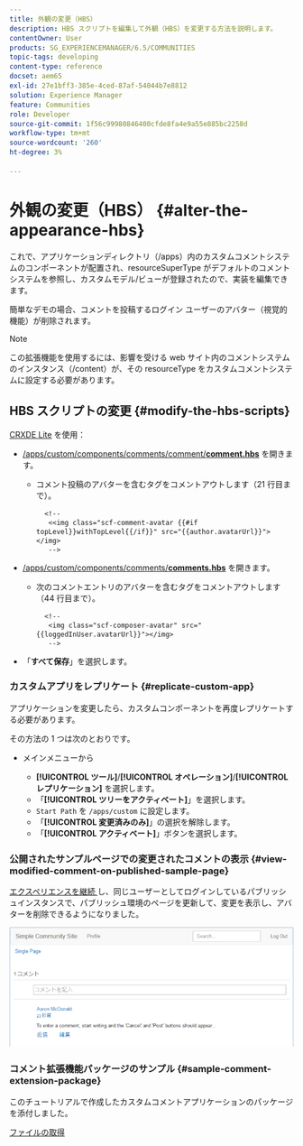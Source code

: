```yaml
---
title: 外観の変更（HBS）
description: HBS スクリプトを編集して外観（HBS）を変更する方法を説明します。
contentOwner: User
products: SG_EXPERIENCEMANAGER/6.5/COMMUNITIES
topic-tags: developing
content-type: reference
docset: aem65
exl-id: 27e1bff3-385e-4ced-87af-54044b7e8812
solution: Experience Manager
feature: Communities
role: Developer
source-git-commit: 1f56c99980846400cfde8fa4e9a55e885bc2258d
workflow-type: tm+mt
source-wordcount: '260'
ht-degree: 3%

---
```


# 外観の変更（HBS） {#alter-the-appearance-hbs}

これで、アプリケーションディレクトリ（/apps）内のカスタムコメントシステムのコンポーネントが配置され、resourceSuperType がデフォルトのコメントシステムを参照し、カスタムモデル/ビューが登録されたので、実装を編集できます。

簡単なデモの場合、コメントを投稿するログイン ユーザーのアバター（視覚的機能）が削除されます。

>[!NOTE]
>
>この拡張機能を使用するには、影響を受ける web サイト内のコメントシステムのインスタンス（/content）が、その resourceType をカスタムコメントシステムに設定する必要があります。

## HBS スクリプトの変更 {#modify-the-hbs-scripts}

[CRXDE Lite](/help/sites-developing/developing-with-crxde-lite.md) を使用：

* [/apps/custom/components/comments/comment/**comment.hbs**](https://localhost:4502/crx/de/index.jsp#/apps/custom/components/comments/comment/comment.hbs) を開きます。

   * コメント投稿のアバターを含むタグをコメントアウトします（21 行目まで）。

     ```
       <!--
        <<img class="scf-comment-avatar {{#if topLevel}}withTopLevel{{/if}}" src="{{author.avatarUrl}}"></img>
        -->
     ```

* [/apps/custom/components/comments/**comments.hbs**](https://localhost:4502/crx/de/index.jsp#/apps/custom/components/comments/comments.hbs) を開きます。

   * 次のコメントエントリのアバターを含むタグをコメントアウトします（44 行目まで）。

     ```
       <!--
        <img class="scf-composer-avatar" src="{{loggedInUser.avatarUrl}}"></img>
        -->
     ```

* 「**すべて保存**」を選択します。

### カスタムアプリをレプリケート {#replicate-custom-app}

アプリケーションを変更したら、カスタムコンポーネントを再度レプリケートする必要があります。

その方法の 1 つは次のとおりです。

* メインメニューから

   * **[!UICONTROL ツール]**/**[!UICONTROL オペレーション]**/**[!UICONTROL レプリケーション]** を選択します。
   * 「**[!UICONTROL ツリーをアクティベート]**」を選択します。
   * `Start Path` を `/apps/custom` に設定します。
   * 「**[!UICONTROL 変更済みのみ]**」の選択を解除します。
   * 「**[!UICONTROL アクティベート]**」ボタンを選択します。

### 公開されたサンプルページでの変更されたコメントの表示 {#view-modified-comment-on-published-sample-page}

[ エクスペリエンスを継続 ](/help/communities/extend-sample-page.md#publish-sample-page) し、同じユーザーとしてログインしているパブリッシュインスタンスで、パブリッシュ環境のページを更新して、変更を表示し、アバターを削除できるようになりました。

![view-modified-content](assets/view-modified-content.png)

### コメント拡張機能パッケージのサンプル {#sample-comment-extension-package}

このチュートリアルで作成したカスタムコメントアプリケーションのパッケージを添付しました。

[ファイルの取得](assets/sample-comment-extension-6-1-fp3.zip)
